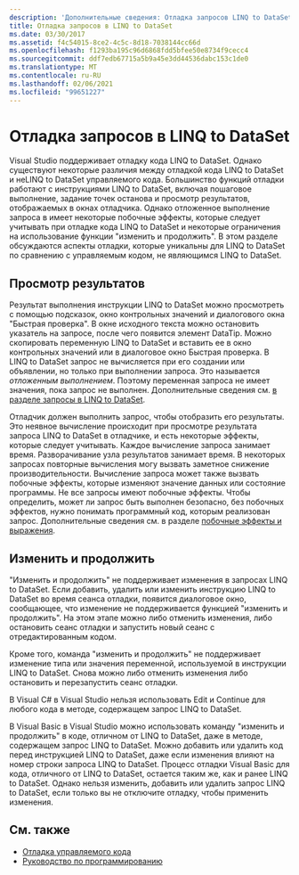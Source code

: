 ```yaml
---
description: 'Дополнительные сведения: Отладка запросов LINQ to DataSet'
title: Отладка запросов в LINQ to DataSet
ms.date: 03/30/2017
ms.assetid: f4c54015-8ce2-4c5c-8d18-7038144cc66d
ms.openlocfilehash: f1293ba195c96d6868fdd5bfee50e8734f9cecc4
ms.sourcegitcommit: ddf7edb67715a5b9a45e3dd44536dabc153c1de0
ms.translationtype: MT
ms.contentlocale: ru-RU
ms.lasthandoff: 02/06/2021
ms.locfileid: "99651227"
---
```

# <a name="debugging-linq-to-dataset-queries"></a>Отладка запросов в LINQ to DataSet

Visual Studio поддерживает отладку кода LINQ to DataSet. Однако существуют некоторые различия между отладкой кода LINQ to DataSet и неLINQ to DataSet управляемого кода. Большинство функций отладки работают с инструкциями LINQ to DataSet, включая пошаговое выполнение, задание точек останова и просмотр результатов, отображаемых в окнах отладчика. Однако отложенное выполнение запроса в имеет некоторые побочные эффекты, которые следует учитывать при отладке кода LINQ to DataSet и некоторые ограничения на использование функции "изменить и продолжить". В этом разделе обсуждаются аспекты отладки, которые уникальны для LINQ to DataSet по сравнению с управляемым кодом, не являющимся LINQ to DataSet.  
  
## <a name="viewing-results"></a>Просмотр результатов  

 Результат выполнения инструкции LINQ to DataSet можно просмотреть с помощью подсказок, окно контрольных значений и диалогового окна "Быстрая проверка". В окне исходного текста можно остановить указатель на запросе, после чего появится элемент DataTip. Можно скопировать переменную LINQ to DataSet и вставить ее в окно контрольных значений или в диалоговое окно Быстрая проверка. В LINQ to DataSet запрос не вычисляется при его создании или объявлении, но только при выполнении запроса. Это называется *отложенным выполнением*. Поэтому переменная запроса не имеет значения, пока запрос не выполнен. Дополнительные сведения см. [в разделе запросы в LINQ to DataSet](queries-in-linq-to-dataset.md).  
  
 Отладчик должен выполнить запрос, чтобы отобразить его результаты. Это неявное вычисление происходит при просмотре результата запроса LINQ to DataSet в отладчике, и есть некоторые эффекты, которые следует учитывать. Каждое вычисление запроса занимает время. Разворачивание узла результатов занимает время. В некоторых запросах повторные вычисления могу вызвать заметное снижение производительности. Вычисление запроса может также вызвать побочные эффекты, которые изменяют значение данных или состояние программы. Не все запросы имеют побочные эффекты. Чтобы определить, может ли запрос быть выполнен безопасно, без побочных эффектов, нужно понимать программный код, которым реализован запрос. Дополнительные сведения см. в разделе [побочные эффекты и выражения](/previous-versions/visualstudio/visual-studio-2013/a7a250bs(v=vs.120)).  
  
## <a name="edit-and-continue"></a>Изменить и продолжить  

 "Изменить и продолжить" не поддерживает изменения в запросах LINQ to DataSet. Если добавить, удалить или изменить инструкцию LINQ to DataSet во время сеанса отладки, появится диалоговое окно, сообщающее, что изменение не поддерживается функцией "изменить и продолжить". На этом этапе можно либо отменить изменения, либо остановить сеанс отладки и запустить новый сеанс с отредактированным кодом.  
  
 Кроме того, команда "изменить и продолжить" не поддерживает изменение типа или значения переменной, используемой в инструкции LINQ to DataSet. Снова можно либо отменить изменения либо остановить и перезапустить сеанс отладки.  
  
 В Visual C# в Visual Studio нельзя использовать Edit и Continue для любого кода в методе, содержащем запрос LINQ to DataSet.  
  
 В Visual Basic в Visual Studio можно использовать команду "изменить и продолжить" в коде, отличном от LINQ to DataSet, даже в методе, содержащем запрос LINQ to DataSet. Можно добавить или удалить код перед инструкцией LINQ to DataSet, даже если изменения влияют на номер строки запроса LINQ to DataSet. Процесс отладки Visual Basic для кода, отличного от LINQ to DataSet, остается таким же, как и ранее LINQ to DataSet. Однако нельзя изменить, добавить или удалить запрос LINQ to DataSet, если только вы не отключите отладку, чтобы применить изменения.  
  
## <a name="see-also"></a>См. также

- [Отладка управляемого кода](/visualstudio/debugger/debugging-managed-code)
- [Руководство по программированию](programming-guide-linq-to-dataset.md)
